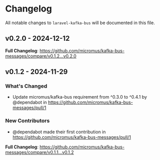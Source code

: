 # Changelog

All notable changes to `laravel-kafka-bus` will be documented in this file.

## v0.2.0 - 2024-12-12

**Full Changelog**: https://github.com/micromus/kafka-bus-messages/compare/v0.1.2...v0.2.0

## v0.1.2 - 2024-11-29

### What's Changed

* Update micromus/kafka-bus requirement from ^0.3.0 to ^0.4.1 by @dependabot in https://github.com/micromus/kafka-bus-messages/pull/1

### New Contributors

* @dependabot made their first contribution in https://github.com/micromus/kafka-bus-messages/pull/1

**Full Changelog**: https://github.com/micromus/kafka-bus-messages/compare/v0.1.1...v0.1.2
